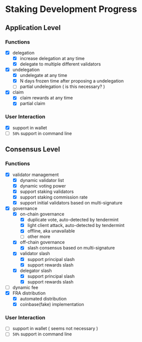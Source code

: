 # Staking Development Progress

## Application Level

### Functions

- [x] delegation
  - [x] increase delegation at any time
  - [x] delegate to multiple different validators
- [x] undelegation
  - [x] undelegate at any time
  - [x] N days frozen time after proposing a undelegation
  - [ ] partial undelegation ( is this necessary? )
- [x] claim
  - [x] claim rewards at any time
  - [x] partial claim

### User Interaction

- [x] support in wallet
- [ ] `50%` support in command line

## Consensus Level

### Functions

- [x] validator management
  - [x] dynamic validator list
  - [x] dynamic voting power
  - [x] support staking validators
  - [x] support staking commission rate
  - [x] support initial validators based on multi-signature
- [x] governance
  - [x] on-chain governance
    - [x] duplicate vote, auto-detected by tendermint
    - [x] light client attack, auto-detected by tendermint
    - [x] offline, aka unavailable
    - [ ] other more
  - [x] off-chain governance
    - [x] slash consensus based on multi-signature
  - [x] validator slash
    - [x] support principal slash
    - [x] support rewards slash
  - [x] delegator slash
    - [x] support principal slash
    - [x] support rewards slash
- [ ] dynamic fee
- [x] FRA distribution
  - [x] automated distribution
  - [x] coinbase(fake) implementation

### User Interaction

- [ ] support in wallet ( seems not necessary )
- [ ] `50%` support in command line
